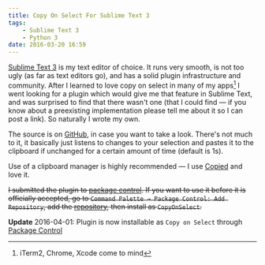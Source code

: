 ```yaml
---
title: Copy On Select For Sublime Text 3
tags:
    - Sublime Text 3
    - Python 3
date: 2016-03-20 16:59
---
```


[Sublime Text 3][] is my text editor of choice. It runs very smooth, is not too ugly (as far as text editors go), and has a solid plugin infrastructure and community. After I learned to love copy on select in many of my apps[^apps] I went looking for a plugin which would give me that feature in Sublime Text, and was surprised to find that there wasn't one (that I could find — if you know about a preexisting implementation please tell me about it so I can post a link). So naturally I wrote my own.

<!-- break -->

The source is on [GitHub][], in case you want to take a look. There's not much to it, it basically just listens to changes to your selection and pastes it to the clipboard if unchanged for a certain amount of time (default is 1s).

Use of a clipboard manager is highly recommended — I use [Copied][] and love it.

<strike>I submitted the plugin to [package control][]. If you want to use it before it is officially accepted, go to `Command Palette → Package Control: Add Repository`, add the [repository][GitHub], then install as `CopyOnSelect`.</strike>

**Update** 2016-04-01: Plugin is now installable as `Copy on Select` through [Package Control][package control]


[^apps]: iTerm2, Chrome, Xcode come to mind

[Sublime Text 3]: https://www.sublimetext.com/
[GitHub]: https://github.com/chrifpa/CopyOnSelect
[Copied]: http://copiedapp.com/
[package control]: https://packagecontrol.io/
